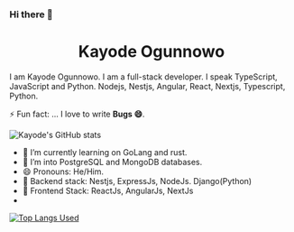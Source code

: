 ### Hi there 👋
<h1 align="center">Kayode Ogunnowo</h1>
I am Kayode Ogunnowo. I am a full-stack developer. I speak TypeScript, JavaScript and Python. Nodejs, Nestjs, Angular, React, Nextjs, Typescript, Python.

⚡ Fun fact: ...  I love to write <strong>Bugs 😄</strong>.

![Kayode's GitHub stats](https://github-readme-stats.vercel.app/api?username=dansagam&count_private=true&theme=tokyonight&show_icons=true&bg_color=00000000)

- 🔭 I’m currently learning on GoLang and rust.
- 🔭 I’m into PostgreSQL and MongoDB databases.
- 😄 Pronouns: He/Him.
- 🔭 Backend stack: Nestjs, ExpressJs, NodeJs. Django(Python)
- 🔭 Frontend Stack: ReactJs, AngularJs, NextJs
- 


[![Top Langs Used](https://github-readme-stats.vercel.app/api/top-langs/?username=dansagam&layout=compact)](https://github.com/anuraghazra/github-readme-stats)
<!--
**dansagam/dansagam** is a ✨ _special_ ✨ repository because its `README.md` (this file) appears on your GitHub profile.
Here are some ideas to get you started:

- 🔭 I’m currently working on ...
- 🌱 I’m currently learning ...
- 👯 I’m looking to collaborate on ...
- 🤔 I’m looking for help with ...
- 💬 Ask me about ...
- 📫 How to reach me: ...
- 😄 Pronouns: ...
- ⚡ Fun fact: ...
-->

